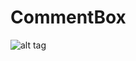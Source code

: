 # CommentBox

![alt tag](https://github.com/olgafedorenko/CommentBox-with-React.js/blob/master/Comment%20Box.png)
